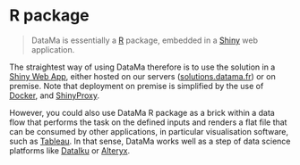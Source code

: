 # R package

> DataMa is essentially a [R](https://www.r-project.org/) package, embedded in a [Shiny](https://shiny.rstudio.com/) web application.

The straightest way of using DataMa therefore is to use the solution in a [Shiny Web App](general/general.md), either hosted on our servers ([solutions.datama.fr](https://solutions.datama.fr/)) or on premise.
Note that deployment on premise is simplified by the use of [Docker](https://www.docker.com/), and [ShinyProxy](https://www.shinyproxy.io/).

However, you could also use DataMa R package as a brick within a data flow that performs the task on the defined inputs and renders a flat file that can be consumed by other applications, in particular visualisation software, such as [Tableau](https://www.tableau.com/). In that sense, DataMa works well as a step of data science platforms like [DataIku](https://www.dataiku.com/) or [Alteryx](https://www.alteryx.com/).
